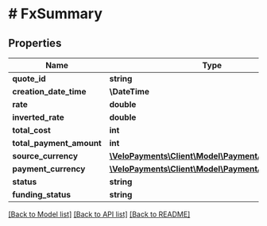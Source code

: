 # # FxSummary

## Properties

Name | Type | Description | Notes
------------ | ------------- | ------------- | -------------
**quote_id** | **string** |  |
**creation_date_time** | **\DateTime** |  |
**rate** | **double** |  |
**inverted_rate** | **double** |  |
**total_cost** | **int** |  |
**total_payment_amount** | **int** |  |
**source_currency** | [**\VeloPayments\Client\Model\PaymentAuditCurrency**](PaymentAuditCurrency.md) |  | [optional]
**payment_currency** | [**\VeloPayments\Client\Model\PaymentAuditCurrency**](PaymentAuditCurrency.md) |  | [optional]
**status** | **string** |  |
**funding_status** | **string** |  |

[[Back to Model list]](../../README.md#models) [[Back to API list]](../../README.md#endpoints) [[Back to README]](../../README.md)
